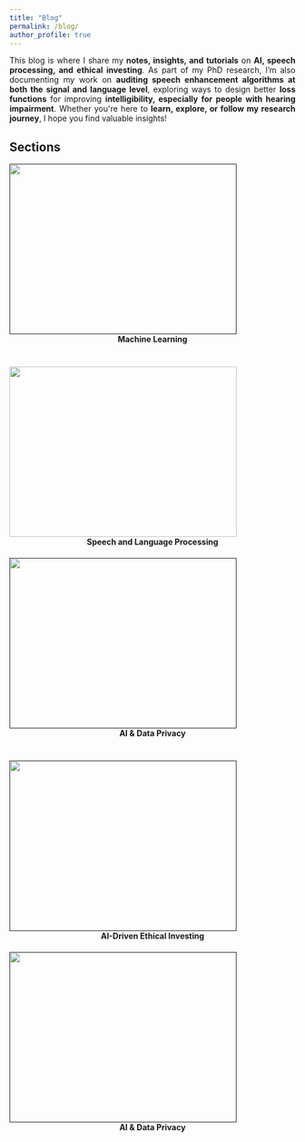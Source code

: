 ```yaml
---
title: "Blog"
permalink: /blog/
author_profile: true
---
```


<p style="text-align: justify;">
This blog is where I share my <strong>notes, insights, and tutorials</strong> on <strong>AI, speech processing, and ethical investing</strong>. 
As part of my PhD research, I’m also documenting my work on <strong>auditing speech enhancement algorithms at both the signal and language level</strong>, 
exploring ways to design better <strong>loss functions</strong> for improving <strong>intelligibility, especially for people with hearing impairment</strong>. 
Whether you're here to <strong>learn, explore, or follow my research journey</strong>, I hope you find valuable insights!
</p>

## Sections
<div style="display: flex; flex-wrap: wrap; gap: 20px;">
  <a href="" style="text-decoration: none; color: inherit; flex: 1;">
    <div style="text-align: center;" class="hover-section">
      <img src="{{ site.baseurl }}/files/blog/machine-learning.png" width="400px" height="300px" >
      <p style="margin: 0px 0px 20px 0px; display: block;"><strong>Machine Learning</strong></p>
    </div>
  </a>

  <a href="{{ site.baseurl }}/blog/speech-and-language-processing" style="text-decoration: none; color: inherit; flex: 1;">
    <div style="text-align: center;" class="hover-section">
      <img src="{{ site.baseurl }}/files/blog/speech-and-language-processing-.jpg" width="400px" height="300px" >
      <p style="margin: 0px 0px 20px 0px; display: block;"><strong>Speech and Language Processing</strong></p>
    </div>
  </a>
</div>

<div style="display: flex; flex-wrap: wrap; gap: 20px;">
  <a href="" style="text-decoration: none; color: inherit; flex: 1;">
    <div style="text-align: center;" class="hover-section">
      <img src="{{ site.baseurl }}/files/blog/ai-and-data-privacy.png" width="400px" height="300px" >
      <p style="margin: 0px 0px 20px 0px; display: block;"><strong>AI & Data Privacy</strong></p>
    </div>
  </a>

  <a href="" style="text-decoration: none; color: inherit; flex: 1;">
    <div style="text-align: center;" class="hover-section">
      <img src="{{ site.baseurl }}/files/blog/ai-driven-ethical-investing.jpg" width="400px" height="300px" >
      <p style="margin: 0px 0px 20px 0px; display: block;"><strong>AI-Driven Ethical Investing</strong></p>
    </div>
  </a>
</div>

<div style="display: flex; flex-wrap: wrap; gap: 20px;">
  <a href="" style="text-decoration: none; color: inherit; flex: 1;">
    <div style="text-align: center;" class="hover-section">
      <img src="{{ site.baseurl }}/files/blog/ai-and-data-privacy.png" width="400px" height="300px" >
      <p style="margin: 0px 0px 20px 0px; display: block;"><strong>AI & Data Privacy</strong></p>
    </div>
  </a>

  <!-- <a href="" style="text-decoration: none; color: inherit; flex: 1;">
    <div style="text-align: center;" class="hover-section">
      <img src="{{ site.baseurl }}/files/blog/ai-driven-ethical-investing.jpg" width="400px" height="300px" >
      <p style="margin: 0px 0px 20px 0px; display: block;"><strong>AI-Driven Ethical Investing</strong></p>
    </div>
  </a> -->
</div>

<!-- <div style="display: flex; flex-wrap: wrap; gap: 20px;">
  <a href="" style="text-decoration: none; color: inherit; flex: 1;">
    <div style="text-align: center;" class="hover-section">
      <img src="{{ site.baseurl }}/files/blog/hpc-grid5k.jpg" width="400px" height="300px" >
      <p style="margin: 0px 0px 20px 0px; display: block;"><strong>High-Performance Computing (Grid5000)</strong></p>
    </div>
  </a>


</div> -->

<style>
  .hover-section {
    transition: box-shadow 0.3s ease;
  }

  a:hover .hover-section {
    box-shadow: 0 4px 8px rgba(0, 0, 0, 0.2);
  }

  .hover-section img {
    display: block; /* Ensures the image aligns properly */
  }

  .hover-section p {
    margin: 10px 0 0 0; /* Spacing between image and text */
  }
</style>